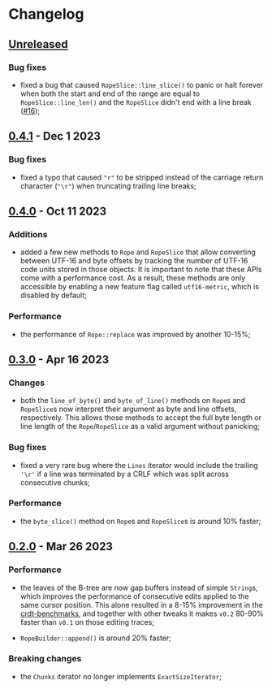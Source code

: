 # Changelog

## [Unreleased]

### Bug fixes

- fixed a bug that caused `RopeSlice::line_slice()` to panic or halt forever
  when both the start and end of the range are equal to `RopeSlice::line_len()`
  and the `RopeSlice` didn't end with a line break
  ([#16](https://github.com/nomad/crop/issues/16));

## [0.4.1] - Dec 1 2023

### Bug fixes

- fixed a typo that caused `"r"` to be stripped instead of the carriage return
  character (`"\r"`) when truncating trailing line breaks;

## [0.4.0] - Oct 11 2023

### Additions

- added a few new methods to `Rope` and `RopeSlice` that allow converting
  between UTF-16 and byte offsets by tracking the number of UTF-16 code units
  stored in those objects. It is important to note that these APIs come with a
  performance cost. As a result, these methods are only accessible by enabling
  a new feature flag called `utf16-metric`, which is disabled by default;

### Performance

- the performance of `Rope::replace` was improved by another 10-15%;

## [0.3.0] - Apr 16 2023

### Changes

- both the `line_of_byte()` and `byte_of_line()` methods on `Rope`s and
  `RopeSlice`s now interpret their argument as byte and line offsets,
  respectively. This allows those methods to accept the full byte length or
  line length of the `Rope`/`RopeSlice` as a valid argument without panicking;

### Bug fixes

- fixed a very rare bug where the `Lines` iterator would include the trailing
  `'\r'` if a line was terminated by a CRLF which was split across consecutive
  chunks;

### Performance

- the `byte_slice()` method on `Rope`s and `RopeSlice`s is around 10% faster;


## [0.2.0] - Mar 26 2023

### Performance

- the leaves of the B-tree are now gap buffers instead of simple `String`s,
  which improves the performance of consecutive edits applied to the same
  cursor position. This alone resulted in a 8-15% improvement in the
  [crdt-benchmarks](https://github.com/josephg/crdt-benchmarks), and together
  with other tweaks it makes `v0.2` 80-90% faster than `v0.1` on those editing
  traces;

- `RopeBuilder::append()` is around 20% faster;

### Breaking changes

- the `Chunks` iterator no longer implements `ExactSizeIterator`;

[Unreleased]: https://github.com/nomad/crop/compare/v0.4.1...HEAD
[0.4.1]: https://github.com/nomad/crop/compare/v0.4.0...v0.4.1
[0.4.0]: https://github.com/nomad/crop/compare/v0.3.0...v0.4.0
[0.3.0]: https://github.com/nomad/crop/compare/v0.2.0...v0.3.0
[0.2.0]: https://github.com/nomad/crop/compare/v0.1.0...v0.2.0
